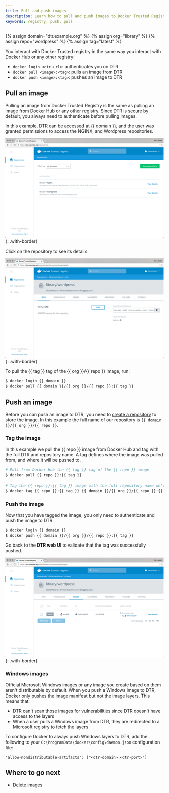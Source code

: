 ```yaml
---
title: Pull and push images
description: Learn how to pull and push images to Docker Trusted Registry.
keywords: registry, push, pull
---
```


{% assign domain="dtr.example.org" %}
{% assign org="library" %}
{% assign repo="wordpress" %}
{% assign tag="latest" %}

You interact with Docker Trusted registry in the same way you interact with
Docker Hub or any other registry:

* `docker login <dtr-url>`: authenticates you on DTR
* `docker pull <image>:<tag>`: pulls an image from DTR
* `docker push <image>:<tag>`: pushes an image to DTR

## Pull an image

Pulling an image from Docker Trusted Registry is the same as pulling an image
from Docker Hub or any other registry. Since DTR is secure by default, you
always need to authenticate before pulling images.

In this example, DTR can be accessed at {{ domain }}, and the user
was granted permissions to access the NGINX, and Wordpress repositories.

![](../../images/pull-push-images-1.png){: .with-border}

Click on the repository to see its details.

![](../../images/pull-push-images-2.png){: .with-border}

To pull the {{ tag }} tag of the {{ org }}/{{ repo }} image, run:

```bash
$ docker login {{ domain }}
$ docker pull {{ domain }}/{{ org }}/{{ repo }}:{{ tag }}
```

## Push an image

Before you can push an image to DTR, you need to [create a repository](index.md)
to store the image. In this example the full name of our repository is
`{{ domain }}/{{ org }}/{{ repo }}`.

### Tag the image

In this example we pull the {{ repo }} image from Docker Hub and tag with
the full DTR and repository name. A tag defines where the image was pulled
from, and where it will be pushed to.

```bash
# Pull from Docker Hub the {{ tag }} tag of the {{ repo }} image
$ docker pull {{ repo }}:{{ tag }}

# Tag the {{ repo }}:{{ tag }} image with the full repository name we've created in DTR
$ docker tag {{ repo }}:{{ tag }} {{ domain }}/{{ org }}/{{ repo }}:{{ tag }}
```

### Push the image

Now that you have tagged the image, you only need to authenticate and push the
image to DTR.

```bash
$ docker login {{ domain }}
$ docker push {{ domain }}/{{ org }}/{{ repo }}:{{ tag }}
```

Go back to the **DTR web UI** to validate that the tag was successfully pushed.

![](../../images/pull-push-images-3.png){: .with-border}

### Windows images

Official Microsoft Windows images or any image you create based on them aren't
distributable by default. When you push a Windows image to DTR, Docker only
pushes the image manifest but not the image layers. This means that:

* DTR can't scan those images for vulnerabilities since DTR doesn't
have access to the layers
* When a user pulls a Windows image from DTR, they are redirected to a
Microsoft registry to fetch the layers

To configure Docker to always push Windows layers to DTR, add the following
to your `C:\ProgramData\docker\config\daemon.json` configuration file:

```
"allow-nondistributable-artifacts": ["<dtr-domain>:<dtr-port>"]
```

## Where to go next

* [Delete images](delete-images.md)
